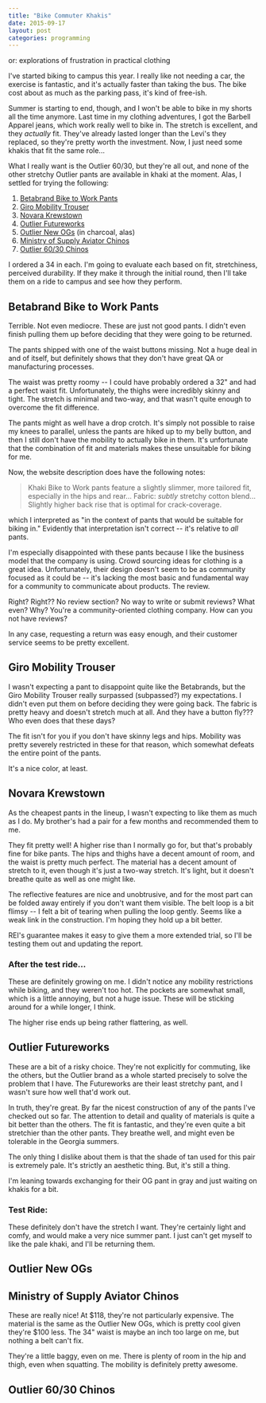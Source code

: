 ```yaml
---
title: "Bike Commuter Khakis"
date: 2015-09-17
layout: post
categories: programming
---
```


or: explorations of frustration in practical clothing

I've started biking to campus this year.
I really like not needing a car, the exercise is fantastic, and it's actually faster than taking the bus.
The bike cost about as much as the parking pass, it's kind of free-ish.

Summer is starting to end, though, and I won't be able to bike in my shorts all the time anymore.
Last time in my clothing adventures, I got the Barbell Apparel jeans, which work really well to bike in.
The stretch is excellent, and they *actually* fit.
They've already lasted longer than the Levi's they replaced, so they're pretty worth the investment.
Now, I just need some khakis that fit the same role...

What I really want is the Outlier 60/30, but they're all out, and none of the other stretchy Outlier pants are available in khaki at the moment.
Alas, I settled for trying the following:

1. [Betabrand Bike to Work Pants](https://www.betabrand.com/khaki-bike-to-work-pants.html)
2. [Giro Mobility Trouser](http://www.giro.com/us_en/m-mobility-trouser.html)
3. [Novara Krewstown](https://www.rei.com/product/877887/novara-krewstown-bike-pants-mens) 
4. [Outlier Futureworks](http://shop.outlier.cc/shop/retail/futureworks.html)
5. [Outlier New OGs](http://shop.outlier.cc/shop/retail/new-og.html) (in charcoal, alas)
6. [Ministry of Supply Aviator Chinos](http://ministryofsupply.com/products/aviator)
7. [Outlier 60/30 Chinos](http://shop.outlier.cc/shop/retail/chino.html)

I ordered a 34 in each.
I'm going to evaluate each based on fit, stretchiness, perceived durability.
If they make it through the initial round, then I'll take them on a ride to campus and see how they perform.

## Betabrand Bike to Work Pants

Terrible.
Not even mediocre.
These are just not good pants.
I didn't even finish pulling them up before deciding that they were going to be returned.

The pants shipped with one of the waist buttons missing.
Not a huge deal in and of itself, but definitely shows that they don't have great QA or manufacturing processes.

The waist was pretty roomy -- I could have probably ordered a 32" and had a perfect waist fit.
Unfortunately, the thighs were incredibly skinny and tight.
The stretch is minimal and two-way, and that wasn't quite enough to overcome the fit difference.

The pants might as well have a drop crotch.
It's simply not possible to raise my knees to parallel, unless the pants are hiked up to my belly button, and then I still don't have the mobility to actually bike in them.
It's unfortunate that the combination of fit and materials makes these unsuitable for biking for me.

Now, the website description does have the following notes:

> Khaki Bike to Work pants feature a slightly slimmer, more tailored fit, especially in the hips and rear...
> Fabric: *subtly* stretchy cotton blend...
> Slightly higher back rise that is optimal for crack-coverage.

which I interpreted as "in the context of pants that would be suitable for biking in."
Evidently that interpretation isn't correct -- it's relative to *all* pants.

I'm especially disappointed with these pants because I like the business model that the company is using.
Crowd sourcing ideas for clothing is a great idea.
Unfortunately, their design doesn't seem to be as community focused as it could be -- it's lacking the most basic and fundamental way for a community to communicate about products.
The review.

Right? Right?? No review section?
No way to write or submit reviews? What even? Why?
You're a community-oriented clothing company. How can you not have reviews?

In any case, requesting a return was easy enough, and their customer service seems to be pretty excellent.

## Giro Mobility Trouser

I wasn't expecting a pant to disappoint quite like the Betabrands, but the Giro Mobility Trouser really surpassed (subpassed?) my expectations.
I didn't even put them on before deciding they were going back.
The fabric is pretty heavy and doesn't stretch much at all.
And they have a button fly???
Who even does that these days?

The fit isn't for you if you don't have skinny legs and hips.
Mobility was pretty severely restricted in these for that reason, which somewhat defeats the entire point of the pants.

It's a nice color, at least.

## Novara Krewstown

As the cheapest pants in the lineup, I wasn't expecting to like them as much as I do.
My brother's had a pair for a few months and recommended them to me.

They fit pretty well!
A higher rise than I normally go for, but that's probably fine for bike pants.
The hips and thighs have a decent amount of room, and the waist is pretty much perfect.
The material has a decent amount of stretch to it, even though it's just a two-way stretch.
It's light, but it doesn't breathe quite as well as one might like.

The reflective features are nice and unobtrusive, and for the most part can be folded away entirely if you don't want them visible.
The belt loop is a bit flimsy -- I felt a bit of tearing when pulling the loop gently.
Seems like a weak link in the construction.
I'm hoping they hold up a bit better.

REI's guarantee makes it easy to give them a more extended trial, so I'll be testing them out and updating the report.

### After the test ride...

These are definitely growing on me.
I didn't notice any mobility restrictions while biking, and they weren't too hot.
The pockets are somewhat small, which is a little annoying, but not a huge issue.
These will be sticking around for a while longer, I think.

The higher rise ends up being rather flattering, as well.

## Outlier Futureworks

These are a bit of a risky choice.
They're not explicitly for commuting, like the others, but the Outlier brand as a whole started precisely to solve the problem that I have.
The Futureworks are their least stretchy pant, and I wasn't sure how well that'd work out.

In truth, they're great.
By far the nicest construction of any of the pants I've checked out so far.
The attention to detail and quality of materials is quite a bit better than the others.
The fit is fantastic, and they're even quite a bit stretchier than the other pants.
They breathe well, and might even be tolerable in the Georgia summers.

The only thing I dislike about them is that the shade of tan used for this pair is extremely pale.
It's strictly an aesthetic thing.
But, it's still a thing.

I'm leaning towards exchanging for their OG pant in gray and just waiting on khakis for a bit.

### Test Ride:

These definitely don't have the stretch I want.
They're certainly light and comfy, and would make a very nice summer pant.
I just can't get myself to like the pale khaki, and I'll be returning them.

## Outlier New OGs

## Ministry of Supply Aviator Chinos

These are really nice!
At \$118, they're not particularly expensive.
The material is the same as the Outlier New OGs, which is pretty cool given they're \$100 less.
The 34" waist is maybe an inch too large on me, but nothing a belt can't fix.

They're a little baggy, even on me.
There is plenty of room in the hip and thigh, even when squatting.
The mobility is definitely pretty awesome.

## Outlier 60/30 Chinos
